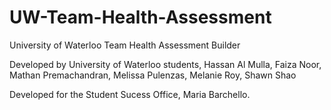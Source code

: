 # UW-Team-Health-Assessment
University of Waterloo Team Health Assessment Builder

Developed by University of Waterloo students, Hassan Al Mulla, Faiza Noor, Mathan Premachandran, Melissa Pulenzas, Melanie Roy, Shawn Shao 

Developed for the Student Sucess Office, Maria Barchello.
